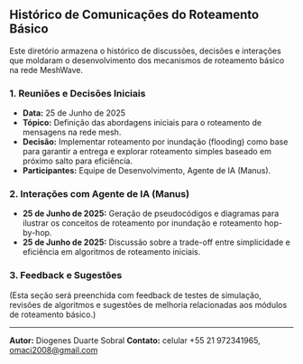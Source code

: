 

## Histórico de Comunicações do Roteamento Básico

Este diretório armazena o histórico de discussões, decisões e interações que moldaram o desenvolvimento dos mecanismos de roteamento básico na rede MeshWave.

### 1. Reuniões e Decisões Iniciais

*   **Data:** 25 de Junho de 2025
*   **Tópico:** Definição das abordagens iniciais para o roteamento de mensagens na rede mesh.
*   **Decisão:** Implementar roteamento por inundação (flooding) como base para garantir a entrega e explorar roteamento simples baseado em próximo salto para eficiência.
*   **Participantes:** Equipe de Desenvolvimento, Agente de IA (Manus).

### 2. Interações com Agente de IA (Manus)

*   **25 de Junho de 2025:** Geração de pseudocódigos e diagramas para ilustrar os conceitos de roteamento por inundação e roteamento hop-by-hop.
*   **25 de Junho de 2025:** Discussão sobre a trade-off entre simplicidade e eficiência em algoritmos de roteamento iniciais.

### 3. Feedback e Sugestões

(Esta seção será preenchida com feedback de testes de simulação, revisões de algoritmos e sugestões de melhoria relacionadas aos módulos de roteamento básico.)

---

**Autor:** Diogenes Duarte Sobral
**Contato:** celular +55 21 972341965, omaci2008@gmail.com


